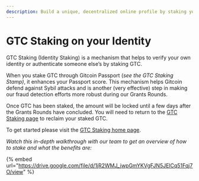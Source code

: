 ```yaml
---
description: Build a unique, decentralized online profile by staking your identity!
---
```


# GTC Staking on your Identity

GTC Staking (Identity Staking) is a mechanism that helps to verify your own identity or authenticate someone else’s by staking GTC.&#x20;

When you stake GTC through Gitcoin Passport (_see the GTC Staking Stamp)_, it enhances your Passport score. This mechanism helps Gitcoin defend against Sybil attacks and is another (very effective) step in making our fraud detection efforts more robust during our Grants Rounds.

Once GTC has been staked, the amount will be locked until a few days after the Grants Rounds have concluded. You will need to return to the [GTC Staking page](https://www.staking.passport.gitcoin.co/StakeDashboard) to reclaim your staked GTC.&#x20;

To get started please visit the [GTC Staking home page](https://www.staking.passport.gitcoin.co/StakeDashboard).

_Watch this in-depth walkthrough with our team to get an overview of how to stake and what the benefits are:_

{% embed url="https://drive.google.com/file/d/1jR2WMJ_jwpGmYKVgFJN5JElCq51Fqj7O/view" %}

